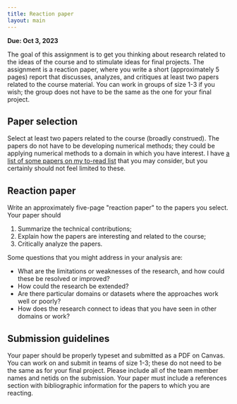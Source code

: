 ```yaml
---
title: Reaction paper
layout: main
---
```


**Due: Oct 3, 2023**

The goal of this assignment is to get you thinking about research
related to the ideas of the course and to stimulate ideas for final
projects.  The assignment is a reaction paper, where you write a short
(approximately 5 pages) report that discusses, analyzes, and critiques
at least two papers related to the course material.  You can work in
groups of size 1-3 if you wish; the group does not have to be the same
as the one for your final project.

## Paper selection

Select at least two papers related to the course (broadly construed).
The papers do not have to be developing numerical methods; they could
be applying numerical methods to a domain in which you have interest.
I have [a list of some papers on my to-read list](paper-links.html)
that you may consider, but you certainly should not feel limited to
these.

## Reaction paper

Write an approximately five-page "reaction paper" to the papers you
select.  Your paper should

1. Summarize the technical contributions;
2. Explain how the papers are interesting and related to the course;
3. Critically analyze the papers.

Some questions that you might address in your analysis are:

- What are the limitations or weaknesses of the research, and how
  could these be resolved or improved?
- How could the research be extended?
- Are there particular domains or datasets where the approaches work
  well or poorly?
- How does the research connect to ideas that you have seen in other
  domains or work?

## Submission guidelines

Your paper should be properly typeset and submitted as a PDF on
Canvas.  You can work on and submit in teams of size 1-3; these do not
need to be the same as for your final project.  Please include all of
the team member names and netids on the submission.  Your paper must
include a references section with bibliographic information for the
papers to which you are reacting.
